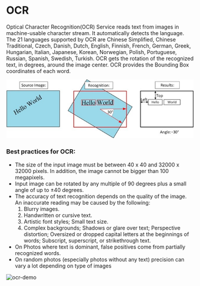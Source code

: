 # OCR


Optical Character Recognition(OCR) Service reads text from images in machine-usable character stream. It automatically detects the language. The 21 languages supported by OCR are Chinese Simplified, Chinese Traditional, Czech, Danish, Dutch, English, Finnish, French, German, Greek, Hungarian, Italian, Japanese, Korean, Norwegian, Polish, Portuguese, Russian, Spanish, Swedish, Turkish. OCR gets the rotation of the recognized text, in degrees, around the image center. OCR provides the Bounding Box coordinates of each word.

![vision-overview-ocr](./Images/vision-overview-ocr.png)
  
###  Best practices for OCR:
 
*  The size of the input image must be between 40 x 40 and 32000 x 32000 pixels. In addition, the image cannot be bigger than 100 megapixels.
* Input image can be rotated by any multiple of 90 degrees plus a small angle of up to ±40 degrees.
* The accuracy of text recognition depends on the quality of the image. An inaccurate reading may be caused by the following:
    1. Blurry images.
    2. Handwritten or cursive text.
    3. Artistic font styles; Small text size.
    4. Complex backgrounds; Shadows or glare over text; Perspective distortion; Oversized or dropped capital letters at the beginnings of words; Subscript, superscript, or strikethrough text.
* On Photos where text is dominant, false positives come from partially recognized words.
* On random photos (especially photos without any text) precision can vary a lot depending on type of images

![ocr-demo](./Image/ocr-demo.png)

